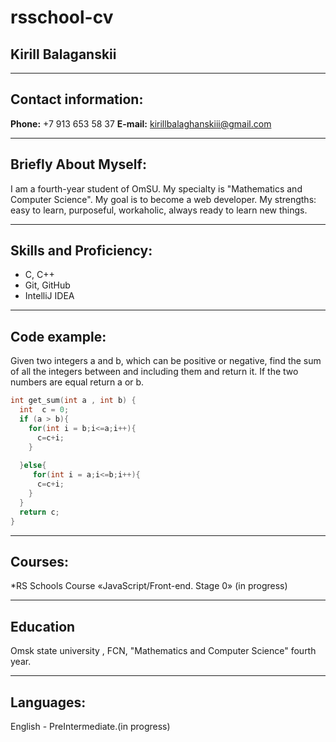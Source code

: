 rsschool-cv
========

__Kirill Balaganskii__
-------
---
__Contact information:__
-------
__Phone:__ +7 913 653 58 37 
__E-mail:__ kirillbalaghanskiii@gmail.com

---
__Briefly About Myself:__
-------
I am a fourth-year student of OmSU. My specialty is "Mathematics and Computer Science". My goal is to become a web developer. My strengths: easy to learn, purposeful, workaholic, always ready to learn new things.

---
__Skills and Proficiency:__
-------
* C, C++
* Git, GitHub
* IntelliJ IDEA
---
__Code example:__
--------
Given two integers a and b, which can be positive or negative, find the sum of all the integers between and including them and return it. If the two numbers are equal return a or b.
```C
int get_sum(int a , int b) {
  int  c = 0;
  if (a > b){
    for(int i = b;i<=a;i++){
      c=c+i;
    }
      
  }else{
     for(int i = a;i<=b;i++){
      c=c+i;
    }
  }
  return c;
}
```

---
__Courses:__
--------
*RS Schools Course «JavaScript/Front-end. Stage 0» (in progress)

---
__Education__
--------
Omsk state university , FCN, "Mathematics and Computer Science" fourth year.

---
__Languages:__
-------
English - PreIntermediate.(in progress)
